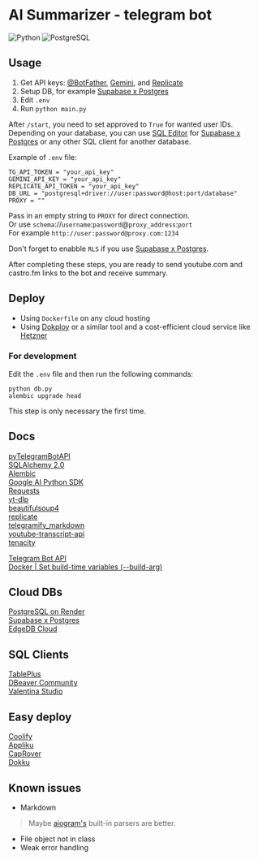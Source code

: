 # AI Summarizer - telegram bot

![Python](https://img.shields.io/badge/Python-3.11_|_3.12-blue)
![PostgreSQL](https://img.shields.io/badge/PostgreSQL-15-blue)

## Usage

1. Get API keys: [@BotFather](https://t.me/BotFather), [Gemini](https://ai.google.dev/), and [Replicate](https://replicate.com/account/api-tokens)
2. Setup DB, for example [Supabase x Postgres](https://supabase.com/database)
3. Edit `.env`
4. Run `python main.py`

After `/start`, you need to set approved to `True` for wanted user IDs. Depending on your database, you can use [SQL Editor](https://supabase.com/docs/guides/database/overview) for [Supabase x Postgres](https://supabase.com/database) or any other SQL client for another database.

Example of `.env` file:

```text
TG_API_TOKEN = "your_api_key"
GEMINI_API_KEY = "your_api_key"
REPLICATE_API_TOKEN = "your_api_key"
DB_URL = "postgresql+driver://user:password@host:port/database"
PROXY = ""
```

Pass in an empty string to `PROXY` for direct connection. \
Or use `schema`://`username`:`password`@`proxy_address`:`port` \
For example `http://user:password@proxy.com:1234`

Don't forget to enabble `RLS` if you use [Supabase x Postgres](https://supabase.com/database).

After completing these steps, you are ready to send youtube.com and castro.fm links to the bot and receive summary.

## Deploy

- Using `Dockerfile` on any cloud hosting
- Using [Dokploy](https://dokploy.com/) or a similar tool and a cost-efficient cloud service like [Hetzner](https://www.hetzner.com/cloud/)

### For development

Edit the `.env` file and then run the following commands:

```text
python db.py
alembic upgrade head
```

This step is only necessary the first time.

## Docs

[pyTelegramBotAPI](https://pytba.readthedocs.io/en/latest/) \
[SQLAlchemy 2.0](https://docs.sqlalchemy.org/en/20/contents.html) \
[Alembic](https://alembic.sqlalchemy.org/en/latest/tutorial.html) \
[Google AI Python SDK](https://github.com/google-gemini/generative-ai-python) \
[Requests](https://requests.readthedocs.io/en/latest/) \
[yt-dlp](https://github.com/yt-dlp/yt-dlp) \
[beautifulsoup4](https://www.crummy.com/software/BeautifulSoup/bs4/doc/) \
[replicate](https://github.com/replicate/replicate-python) \
[telegramify_markdown](https://github.com/sudoskys/telegramify-markdown) \
[youtube-transcript-api](https://github.com/jdepoix/youtube-transcript-api) \
[tenacity](https://tenacity.readthedocs.io/en/latest/)

[Telegram Bot API](https://core.telegram.org/bots/api) \
[Docker | Set build-time variables (--build-arg)](https://docs.docker.com/reference/cli/docker/buildx/build/#build-arg)

## Cloud DBs

[PostgreSQL on Render](https://docs.render.com/databases) \
[Supabase x Postgres](https://supabase.com/database) \
[EdgeDB Cloud](https://www.edgedb.com/)

## SQL Clients

[TablePlus](https://tableplus.com/) \
[DBeaver Community](https://dbeaver.io/) \
[Valentina Studio](https://www.valentina-db.com/en/valentina-studio-overview)

## Easy deploy

[Coolify](https://coolify.io/) \
[Appliku](https://appliku.com/) \
[CapRover](https://caprover.com/) \
[Dokku](https://dokku.com/)

## Known issues

- Markdown

> Maybe [aiogram's](https://docs.aiogram.dev/en/dev-3.x/) built-in parsers are better.

- File object not in class
- Weak error handling
